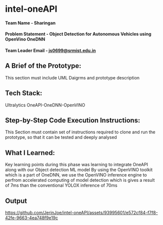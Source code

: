 # intel-oneAPI

#### Team Name - Sharingan
#### Problem Statement - Object Detection for Autonomous Vehicles using OpenVino OneDNN
#### Team Leader Email - js0699@srmist.edu.in

## A Brief of the Prototype:
  This section must include UML Daigrms and prototype description
  
## Tech Stack: 
   Ultralytics
   OneAPI-OneDNN-OpenVINO
   
   
## Step-by-Step Code Execution Instructions:
  This Section must contain set of instructions required to clone and run the prototype, so that it can be tested and deeply analysed
  
## What I Learned:
   Key learning points during this phase was learning to integrate OneAPI along with our Object detection ML model
   By using the OpenVINO toolkit which is a part of OneDNN, we use the OpenVINO inference engine to perfrom
   accelerated computing of model detection which is gives a result of 7ms than the conventional YOLOX inference of 70ms
## Output


https://github.com/JerinJoe/intel-oneAPI/assets/93995601/e572cf84-f7f8-42fe-9663-4ea748f9e19c

